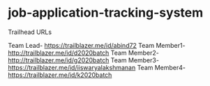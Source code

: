 # job-application-tracking-system

Trailhead URLs

Team Lead- https://trailblazer.me/id/abind72
Team Member1-http://trailblazer.me/id/d2020batch
Team Member2-http://trailblazer.me/id/g2020batch
Team Member3-https://trailblazer.me/id/iiswaryalakshmanan
Team Member4-https://trailblazer.me/id/k2020batch

